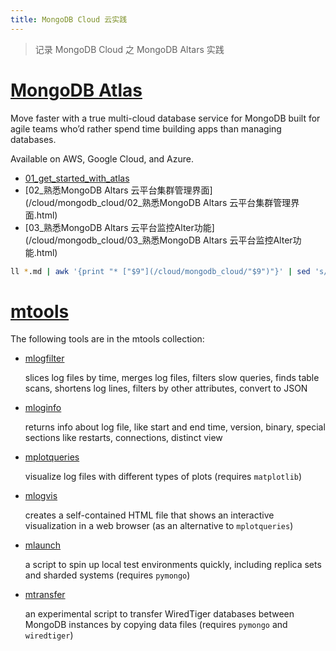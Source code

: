 ```yaml
---
title: MongoDB Cloud 云实践
---
```


> 记录 MongoDB Cloud 之 MongoDB Altars 实践

# [MongoDB Atlas](https://www.mongodb.com/cloud/atlas)

Move faster with a true multi-cloud database service for MongoDB built for agile teams who’d rather spend time building apps than managing databases.

Available on AWS, Google Cloud, and Azure.

* [01_get_started_with_atlas](/cloud/mongodb_cloud/01_get_started_with_atlas.html)
* [02_熟悉MongoDB Altars 云平台集群管理界面](/cloud/mongodb_cloud/02_熟悉MongoDB Altars 云平台集群管理界面.html)
* [03_熟悉MongoDB Altars 云平台监控Alter功能](/cloud/mongodb_cloud/03_熟悉MongoDB Altars 云平台监控Alter功能.html)

```bash
ll *.md | awk '{print "* ["$9"](/cloud/mongodb_cloud/"$9")"}' | sed 's/.md//'|sed 's/.md/.html/g'
```

# [mtools](http://blog.rueckstiess.com/mtools/index.html)

The following tools are in the mtools collection:

- [mlogfilter](http://blog.rueckstiess.com/mtools/mlogfilter.html#mlogfilter)

  slices log files by time, merges log files, filters slow queries, finds table scans, shortens log lines, filters by other attributes, convert to JSON

- [mloginfo](http://blog.rueckstiess.com/mtools/mloginfo.html#mloginfo)

  returns info about log file, like start and end time, version, binary, special sections like restarts, connections, distinct view

- [mplotqueries](http://blog.rueckstiess.com/mtools/mplotqueries.html#mplotqueries)

  visualize log files with different types of plots (requires `matplotlib`)

- [mlogvis](http://blog.rueckstiess.com/mtools/mlogvis.html#mlogvis)

  creates a self-contained HTML file that shows an interactive visualization in a web browser (as an alternative to `mplotqueries`)

- [mlaunch](http://blog.rueckstiess.com/mtools/mlaunch.html#mlaunch)

  a script to spin up local test environments quickly, including replica sets and sharded systems (requires `pymongo`)

- [mtransfer](http://blog.rueckstiess.com/mtools/mtransfer.html#mtransfer)

  an experimental script to transfer WiredTiger databases between MongoDB instances by copying data files (requires `pymongo` and `wiredtiger`)
